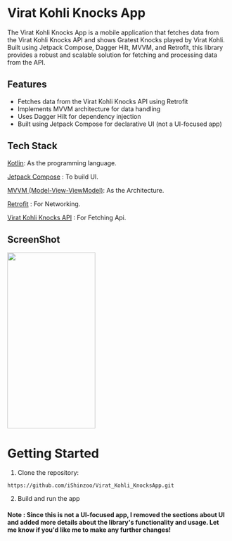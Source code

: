 # Virat Kohli Knocks App

The Virat Kohli Knocks App is a mobile application that fetches data from the Virat Kohli Knocks API and shows Gratest Knocks played by Virat Kohli. Built using Jetpack Compose, Dagger Hilt, MVVM, and Retrofit, this library provides a robust and scalable solution for fetching and processing data from the API.

## Features
* Fetches data from the Virat Kohli Knocks API using Retrofit
* Implements MVVM architecture for data handling
* Uses Dagger Hilt for dependency injection
* Built using Jetpack Compose for declarative UI (not a UI-focused app)

## Tech Stack
[Kotlin](https://kotlinlang.org/):
As the programming language.

[Jetpack Compose](https://developer.android.com/jetpack/compose) :
To build UI.

[MVVM (Model-View-ViewModel)](https://learn.microsoft.com/en-us/dotnet/architecture/maui/mvvm):
As the Architecture.

[Retrofit](https://square.github.io/retrofit/) :
For Networking.

[Virat Kohli Knocks API](https://github.com/iShinzoo/Virat-Kohli-Knocks-API) :
For Fetching Api.

## ScreenShot
<img src="https://github.com/iShinzoo/Virat_Kohli_KnocksApp/blob/master/assets/Screenshot_20240604_135429.jpg" width="200" height="400/">

# Getting Started
1. Clone the repository:

```
https://github.com/iShinzoo/Virat_Kohli_KnocksApp.git

```
2. Build and run the app

#### Note : Since this is not a UI-focused app, I removed the sections about UI and added more details about the library's functionality and usage. Let me know if you'd like me to make any further changes!
